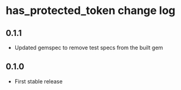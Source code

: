 # has_protected_token change log

## 0.1.1
* Updated gemspec to remove test specs from the built gem

## 0.1.0
* First stable release

